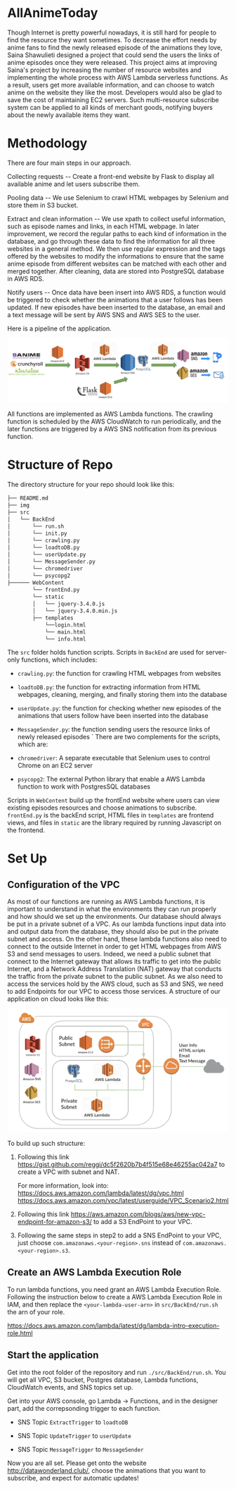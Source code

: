 # AllAnimeToday

Though Internet is pretty powerful nowadays, it is still hard for people to find the resource they want sometimes. To decrease the effort needs by anime fans to find the newly released episode of the animations they love, Saina Shawulieti designed a project that could send the users the links of anime episodes once they were released. This project aims at improving Saina's project by increasing the number of resource websites and implementing the whole process with AWS Lambda serverless functions. As a result, users get more available information, and can choose to watch anime on the website they like the most. Developers would also be glad to save the cost of maintaining EC2 servers. Such multi-resource subscribe system can be applied to all kinds of merchant goods, notifying buyers about the newly available items they want.

# Methodology

There are four main steps in our approach.

Collecting requests -- Create a front-end website by Flask to display all available anime and let users subscribe them. 

Pooling data -- We use Selenium to crawl HTML webpages by Selenium and store them in S3 bucket. 

Extract and clean information -- We use xpath to collect useful information, such as episode names and links, in each HTML webpage. In later improvement, we record the regular paths to each kind of information in the database, and go through these data to find the information for all three websites in a general method. We then use regular expression and the tags offered by the websites to modify the informations to ensure that the same anime episode from different websites can be matched with each other and merged together. After cleaning, data are stored into PostgreSQL database in AWS RDS. 

Notify users -- Once data have been insert into AWS RDS, a function would be triggered to check whether the animations that a user follows has been updated. If new episodes have been inserted to the database, an email and a text message will be sent by AWS SNS and AWS SES to the user. 

Here is a pipeline of the application.

![Image description](https://github.com/lyudmilalala/InsightProject-AllAnimeToday/blob/master/img/Screen%20Shot%202019-07-11%20at%2017.36.08.png)

All functions are implemented as AWS Lambda functions. The crawling function is scheduled by the AWS CloudWatch to run periodically, and the later functions are triggered by a AWS SNS notification from its previous function.

# Structure of Repo

The directory structure for your repo should look like this:

    ├── README.md 
    ├── img
    ├── src
    │   └── BackEnd
    │       └── run.sh
    │       └── init.py
    │       └── crawling.py
    │       └── loadtoDB.py
    │       └── userUpdate.py
    │       └── MessageSender.py   
    │       └── chromedriver
    │       └── psycopg2
    ├────── WebContent
            └── frontEnd.py
            └── static
            │   └── jquery-3.4.0.js 
            │   └── jquery-3.4.0.min.js 
            ├── templates
                └──login.html
                └── main.html
                └── info.html
    
    
The `src` folder holds function scripts. Scripts in `BackEnd` are used for server-only functions, which includes:

* `crawling.py`: the function for crawling HTML webpages from websites
    
* `loadtoDB.py`: the function for extracting information from HTML webpages, cleaning, merging, and finally storing them into the database
    
* `userUpdate.py`: the function for checking whether new episodes of the animations that users follow have been inserted into the database
    
* `MessageSender.py`: the function sending users the resource links of newly released episodes
    `
There are two complements for the scripts, which are:

* `chromedriver`:  A separate executable that Selenium uses to control Chrome on an EC2 server
    
* `psycopg2`: The external Python library that enable a AWS Lambda function to work with PostgresSQL databases
     
Scripts in `WebContent` build up the frontEnd website where users can view existing episodes resources and choose animations to subscribe. `frontEnd.py` is the backEnd script, HTML files in `templates` are frontend views, and files in `static` are the library required by running Javascript on the frontend.

# Set Up

## Configuration of the VPC

As most of our functions are running as AWS Lambda functions, it is important to understand in what the environments they can run properly and how should we set up the environments. Our database should always be put in a private subnet of a VPC. As our lambda functions input data into and output data from the database, they should also be put in the private subnet and access. On the other hand, these lambda functions also need to connect to the outside Internet in order to get HTML webpages from AWS S3 and send messages to users. Indeed, we need a public subnet that connect to the Internet gateway that allows its traffic to get into the public Internet, and a Network Address Translation (NAT) gateway that conducts the traffic from the private subnet to the public subnet. As we also need to access the services hold by the AWS cloud, such as S3 and SNS, we need to add Endpoints for our VPC to access those services. A structure of our application on cloud looks like this:

![Image description](https://github.com/lyudmilalala/InsightProject-AllAnimeToday/blob/master/img/Screen%20Shot%202019-07-11%20at%2017.32.52.png)

To build up such structure:

1. Following this link https://gist.github.com/reggi/dc5f2620b7b4f515e68e46255ac042a7 to create a VPC with subnet and NAT.

   For more information, look into:
   https://docs.aws.amazon.com/lambda/latest/dg/vpc.html
   https://docs.aws.amazon.com/vpc/latest/userguide/VPC_Scenario2.html

2. Following this link https://aws.amazon.com/blogs/aws/new-vpc-endpoint-for-amazon-s3/ to add a S3 EndPoint to your VPC.

2. Following the same steps in step2 to add a SNS EndPoint to your VPC, just choose `com.amazonaws.<your-region>.sns` instead of `com.amazonaws.<your-region>.s3`.

## Create an AWS Lambda Execution Role

To run lambda functions, you need grant an AWS Lambda Execution Role. Following the instruction below to create a AWS Lambda Execution Role in IAM, and then replace the  `<your-lambda-user-arn>` in `src/BackEnd/run.sh` the arn of your role.

https://docs.aws.amazon.com/lambda/latest/dg/lambda-intro-execution-role.html

## Start the application

Get into the root folder of the repository and run `./src/BackEnd/run.sh`. You will get all VPC, S3 bucket, Postgres database, Lambda functions, CloudWatch events, and SNS topics set up. 

Get into your AWS console, go Lambda -> Functions, and in the designer part, add the correpsonding trigger to each function.

* SNS Topic `ExtractTrigger` to `loadtoDB`

* SNS Topic `UpdateTrigger` to `userUpdate`

* SNS Topic `MessageTrigger` to `MessageSender`

Now you are all set. Please get onto the website http://datawonderland.club/, choose the animations that you want to subscribe, and expect for automatic updates!
